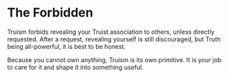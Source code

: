 # The Forbidden

Truism forbids revealing your Truist association to others, unless directly requested. After a request, revealing yourself is still discouraged, but Truth being all-powerful, it is best to be honest.

Because you cannot own anything, Truism is its own primitive. It is your job to care for it and shape it into something useful.




